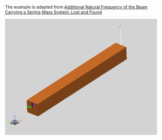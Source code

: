 The example is adapted from [Additional Natural Frequency of the Beam Carrying a Spring-Mass System: Lost and Found](http://dx.doi.org/10.1115/1.4065781)

![Moving resonator](resonator_position.gif "Moving resonator")
